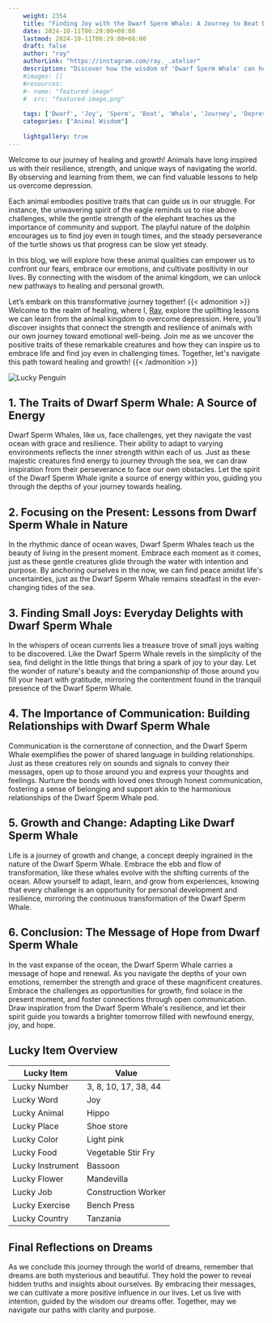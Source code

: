 ```yaml
---
    weight: 2354
    title: "Finding Joy with the Dwarf Sperm Whale: A Journey to Beat Depression"  # Assuming 'title' column exists
    date: 2024-10-11T06:29:00+08:00
    lastmod: 2024-10-11T06:29:00+08:00
    draft: false
    author: "ray"
    authorLink: "https://instagram.com/ray._.atelier"
    description: "Discover how the wisdom of 'Dwarf Sperm Whale' can help you overcome depression and find joy in your life journey."
    #images: []
    #resources:
    #- name: "featured-image"
    #  src: "featured-image.png"
    
    tags: ['Dwarf', 'Joy', 'Sperm', 'Beat', 'Whale', 'Journey', 'Depression', 'Finding']
    categories: ["Animal Wisdom"]
    
    lightgallery: true
---
```

    
Welcome to our journey of healing and growth! Animals have long inspired us with their resilience, strength, and unique ways of navigating the world. By observing and learning from them, we can find valuable lessons to help us overcome depression.

Each animal embodies positive traits that can guide us in our struggle. For instance, the unwavering spirit of the eagle reminds us to rise above challenges, while the gentle strength of the elephant teaches us the importance of community and support. The playful nature of the dolphin encourages us to find joy even in tough times, and the steady perseverance of the turtle shows us that progress can be slow yet steady.

In this blog, we will explore how these animal qualities can empower us to confront our fears, embrace our emotions, and cultivate positivity in our lives. By connecting with the wisdom of the animal kingdom, we can unlock new pathways to healing and personal growth.

Let’s embark on this transformative journey together!
{{< admonition >}}
Welcome to the realm of healing, where I, [Ray](https://instagram.com/ray._.atelier), explore the uplifting lessons we can learn from the animal kingdom to overcome depression. Here, you’ll discover insights that connect the strength and resilience of animals with our own journey toward emotional well-being. Join me as we uncover the positive traits of these remarkable creatures and how they can inspire us to embrace life and find joy even in challenging times. Together, let's navigate this path toward healing and growth!
{{< /admonition >}}

![Lucky Penguin](https://cdn.pixabay.com/photo/2024/09/07/02/34/penguins-9028827_1280.jpg "Lucky Penguin")

## 1. The Traits of Dwarf Sperm Whale: A Source of Energy
Dwarf Sperm Whales, like us, face challenges, yet they navigate the vast ocean with grace and resilience. Their ability to adapt to varying environments reflects the inner strength within each of us. Just as these majestic creatures find energy to journey through the sea, we can draw inspiration from their perseverance to face our own obstacles. Let the spirit of the Dwarf Sperm Whale ignite a source of energy within you, guiding you through the depths of your journey towards healing.

## 2. Focusing on the Present: Lessons from Dwarf Sperm Whale in Nature
In the rhythmic dance of ocean waves, Dwarf Sperm Whales teach us the beauty of living in the present moment. Embrace each moment as it comes, just as these gentle creatures glide through the water with intention and purpose. By anchoring ourselves in the now, we can find peace amidst life's uncertainties, just as the Dwarf Sperm Whale remains steadfast in the ever-changing tides of the sea.

## 3. Finding Small Joys: Everyday Delights with Dwarf Sperm Whale
In the whispers of ocean currents lies a treasure trove of small joys waiting to be discovered. Like the Dwarf Sperm Whale revels in the simplicity of the sea, find delight in the little things that bring a spark of joy to your day. Let the wonder of nature's beauty and the companionship of those around you fill your heart with gratitude, mirroring the contentment found in the tranquil presence of the Dwarf Sperm Whale.

## 4. The Importance of Communication: Building Relationships with Dwarf Sperm Whale
Communication is the cornerstone of connection, and the Dwarf Sperm Whale exemplifies the power of shared language in building relationships. Just as these creatures rely on sounds and signals to convey their messages, open up to those around you and express your thoughts and feelings. Nurture the bonds with loved ones through honest communication, fostering a sense of belonging and support akin to the harmonious relationships of the Dwarf Sperm Whale pod.

## 5. Growth and Change: Adapting Like Dwarf Sperm Whale
Life is a journey of growth and change, a concept deeply ingrained in the nature of the Dwarf Sperm Whale. Embrace the ebb and flow of transformation, like these whales evolve with the shifting currents of the ocean. Allow yourself to adapt, learn, and grow from experiences, knowing that every challenge is an opportunity for personal development and resilience, mirroring the continuous transformation of the Dwarf Sperm Whale.

## 6. Conclusion: The Message of Hope from Dwarf Sperm Whale
In the vast expanse of the ocean, the Dwarf Sperm Whale carries a message of hope and renewal. As you navigate the depths of your own emotions, remember the strength and grace of these magnificent creatures. Embrace the challenges as opportunities for growth, find solace in the present moment, and foster connections through open communication. Draw inspiration from the Dwarf Sperm Whale's resilience, and let their spirit guide you towards a brighter tomorrow filled with newfound energy, joy, and hope.


## Lucky Item Overview
| Lucky Item          | Value              |
|---------------|--------------------|
| Lucky Number        | 3, 8, 10, 17, 38, 44  |
| Lucky Word          | Joy |
| Lucky Animal        | Hippo |
| Lucky Place         | Shoe store     |
| Lucky Color         | Light pink     |
| Lucky Food          | Vegetable Stir Fry      |
| Lucky Instrument    | Bassoon |
| Lucky Flower        | Mandevilla    |
| Lucky Job           | Construction Worker       |
| Lucky Exercise      | Bench Press  |
| Lucky Country       | Tanzania    |


##  Final Reflections on Dreams

As we conclude this journey through the world of dreams, remember that dreams are both mysterious and beautiful. They hold the power to reveal hidden truths and insights about ourselves. By embracing their messages, we can cultivate a more positive influence in our lives. Let us live with intention, guided by the wisdom our dreams offer. Together, may we navigate our paths with clarity and purpose.
